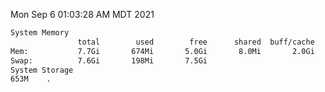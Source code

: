 Mon Sep  6 01:03:28 AM MDT 2021
```bash
System Memory
               total        used        free      shared  buff/cache   available
Mem:           7.7Gi       674Mi       5.0Gi       8.0Mi       2.0Gi       6.7Gi
Swap:          7.6Gi       198Mi       7.5Gi
System Storage
653M	.
```
```bash
